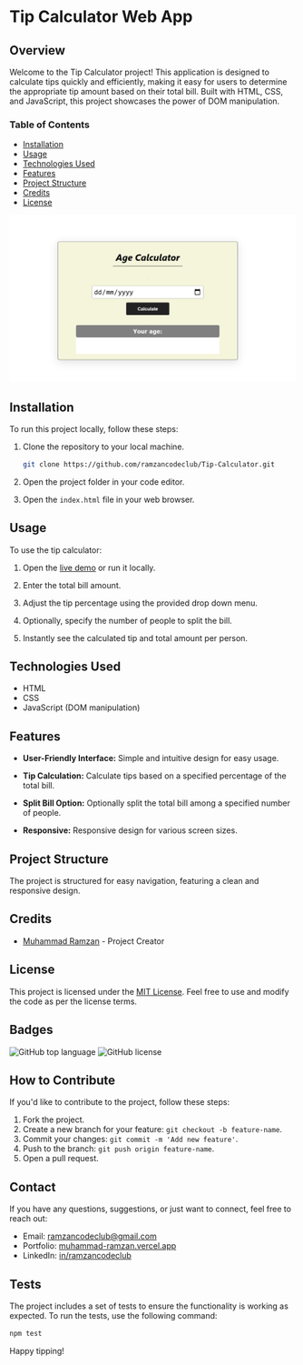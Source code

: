 # Tip Calculator Web App

## Overview

Welcome to the Tip Calculator project! This application is designed to calculate tips quickly and efficiently, making it easy for users to determine the appropriate tip amount based on their total bill. Built with HTML, CSS, and JavaScript, this project showcases the power of DOM manipulation.

### Table of Contents

- [Installation](#installation)
- [Usage](#usage)
- [Technologies Used](#technologies-used)
- [Features](#features)
- [Project Structure](#project-structure)
- [Credits](#credits)
- [License](#license)

![Tip Calculator Web App Screenshot](age_calculator.png)

## Installation

To run this project locally, follow these steps:

1. Clone the repository to your local machine.
    ```bash
    git clone https://github.com/ramzancodeclub/Tip-Calculator.git
    ```

2. Open the project folder in your code editor.

3. Open the `index.html` file in your web browser.

## Usage

To use the tip calculator:

1. Open the [live demo](https://tip-calculator-liard-one.vercel.app/) or run it locally.

2. Enter the total bill amount.

3. Adjust the tip percentage using the provided drop down menu.

4. Optionally, specify the number of people to split the bill.

5. Instantly see the calculated tip and total amount per person.

## Technologies Used

- HTML
- CSS
- JavaScript (DOM manipulation)

## Features

- **User-Friendly Interface:** Simple and intuitive design for easy usage.

- **Tip Calculation:** Calculate tips based on a specified percentage of the total bill.

- **Split Bill Option:** Optionally split the total bill among a specified number of people.

- **Responsive:** Responsive design for various screen sizes.

## Project Structure

The project is structured for easy navigation, featuring a clean and responsive design.

## Credits

- [Muhammad Ramzan](https://github.com/ramzancodeclub) - Project Creator

## License

This project is licensed under the [MIT License](LICENSE). Feel free to use and modify the code as per the license terms.

## Badges

![GitHub top language](https://img.shields.io/github/languages/top/ramzancodeclub/Tip-Calculator)
![GitHub license](https://img.shields.io/github/license/ramzancodeclub/Tip-Calculator)

## How to Contribute

If you'd like to contribute to the project, follow these steps:

1. Fork the project.
2. Create a new branch for your feature: `git checkout -b feature-name`.
3. Commit your changes: `git commit -m 'Add new feature'`.
4. Push to the branch: `git push origin feature-name`.
5. Open a pull request.

## Contact

If you have any questions, suggestions, or just want to connect, feel free to reach out:

- Email: [ramzancodeclub@gmail.com](ramzancodeclub@gmail.com)
- Portfolio: [muhammad-ramzan.vercel.app](https://muhammad-ramzan.vercel.app/)
- LinkedIn: [in/ramzancodeclub](https://www.linkedin.com/in/ramzancodeclub/)

## Tests

The project includes a set of tests to ensure the functionality is working as expected. To run the tests, use the following command:
```bash
npm test
```

Happy tipping!